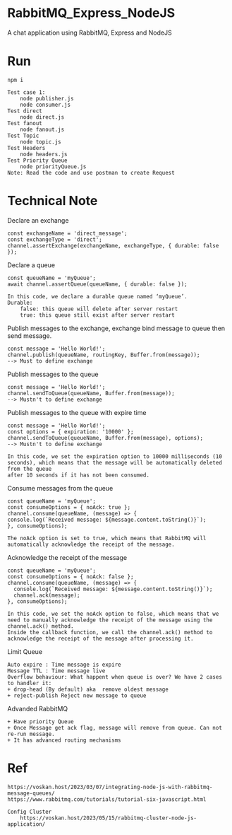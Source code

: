 # RabbitMQ_Express_NodeJS
A chat application using RabbitMQ, Express and NodeJS

# Run
    npm i

    Test case 1:
        node publisher.js
        node consumer.js
    Test direct
        node direct.js
    Test fanout
        node fanout.js
    Test Topic
        node topic.js
    Test Headers
        node headers.js
    Test Priority Queue
        node priorityQueue.js
    Note: Read the code and use postman to create Request

# Technical Note

Declare an exchange
````
const exchangeName = 'direct_message';
const exchangeType = 'direct';
channel.assertExchange(exchangeName, exchangeType, { durable: false });
````

Declare a queue
````
const queueName = 'myQueue';
await channel.assertQueue(queueName, { durable: false });

In this code, we declare a durable queue named ‘myQueue’.
Durable:
    false: this queue will delete after server restart
    true: this queue still exist after server restart
````

Publish messages to the exchange, exchange bind message to queue then send message.
````
const message = 'Hello World!';
channel.publish(queueName, routingKey, Buffer.from(message));
--> Must to define exchange
````

Publish messages to the queue
````
const message = 'Hello World!';
channel.sendToQueue(queueName, Buffer.from(message));
--> Mustn't to define exchange
````

Publish messages to the queue with expire time
````
const message = 'Hello World!';
const options = { expiration: '10000' };
channel.sendToQueue(queueName, Buffer.from(message), options);
--> Mustn't to define exchange

In this code, we set the expiration option to 10000 milliseconds (10 seconds), which means that the message will be automatically deleted from the queue 
after 10 seconds if it has not been consumed.
````

Consume messages from the queue
````
const queueName = 'myQueue';
const consumeOptions = { noAck: true };
channel.consume(queueName, (message) => {
console.log(`Received message: ${message.content.toString()}`);
}, consumeOptions);

The noAck option is set to true, which means that RabbitMQ will automatically acknowledge the receipt of the message.
````

Acknowledge the receipt of the message
````
const queueName = 'myQueue';
const consumeOptions = { noAck: false };
channel.consume(queueName, (message) => {
  console.log(`Received message: ${message.content.toString()}`);
  channel.ack(message);
}, consumeOptions);

In this code, we set the noAck option to false, which means that we need to manually acknowledge the receipt of the message using the channel.ack() method. 
Inside the callback function, we call the channel.ack() method to acknowledge the receipt of the message after processing it.
````

Limit Queue
````
Auto expire : Time message is expire
Message TTL : Time message live
Overflow behaviour: What happent when queue is over? We have 2 cases to handler it:
+ drop-head (By default) aka  remove oldest message
+ reject-publish Reject new message to queue
````

Advanded RabbitMQ
````
+ Have priority Queue
+ Once Message get ack flag, message will remove from queue. Can not re-run message.
+ It has advanced routing mechanisms
````

# Ref
    https://voskan.host/2023/03/07/integrating-node-js-with-rabbitmq-message-queues/
    https://www.rabbitmq.com/tutorials/tutorial-six-javascript.html

    Config Cluster
        https://voskan.host/2023/05/15/rabbitmq-cluster-node-js-application/
         

